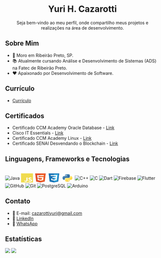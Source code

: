 <h1 align="center">Yuri H. Cazarotti</h1>

<p align="center">Seja bem-vindo ao meu perfil, onde compartilho meus projetos e realizações na área de desenvolvimento.</p>

## Sobre Mim
- 📍 Moro em Ribeirão Preto, SP.
- 📚 Atualmente cursando Análise e Desenvolvimento de Sistemas (ADS) na Fatec de Ribeirão Preto.
- ❤️ Apaixonado por Desenvolvimento de Software.

## Currículo
- [Currículo](https://drive.google.com/file/d/1ozyYsfYWo9dm-etINyMu1_eyCuUmYBZH/view?usp=sharing)

## Certificados
- Certificado CCM Academy Oracle Database - [Link](https://drive.google.com/file/d/1xWhpCVSaayKQDuTYUeVkKzTs5yZIS7wP/view?usp=sharing)
- Cisco IT Essentials - [Link](https://drive.google.com/file/d/1xjfsYspHdEOzo07rQbkjfE5c2Nbc4SA2/view?usp=sharing)
- Certificado CCM Academy Linux - [Link](https://drive.google.com/file/d/19YLJ52TSLm8bMjqfIdGVsFG8ktOXnXrb/view?usp=sharing)
- Certificado SENAI Desvendando o Blockchain - [Link](https://drive.google.com/file/d/1Be4XQeE5Jd7JxSsv3gkqRv8vKT0s_StP/view?usp=sharing)

## Linguagens, Frameworks e Tecnologias
<div style="display: inline_block"><br>
  <img align="center" alt="Java" height="30" width="40" src="https://skillicons.dev/icons?i=java">
  <img align="center" alt="JavaScript" height="30" width="40" src="https://raw.githubusercontent.com/devicons/devicon/master/icons/javascript/javascript-plain.svg">
  <img align="center" alt="HTML" height="30" width="40" src="https://raw.githubusercontent.com/devicons/devicon/master/icons/html5/html5-original.svg">
  <img align="center" alt="CSS" height="30" width="40" src="https://raw.githubusercontent.com/devicons/devicon/master/icons/css3/css3-original.svg">
  <img align="center" alt="Python" height="30" width="40" src="https://raw.githubusercontent.com/devicons/devicon/master/icons/python/python-original.svg">
  <img align="center" alt="C++" height="30" width="40" src="https://skillicons.dev/icons?i=cpp">
  <img align="center" alt="C" height="30" width="40" src="https://skillicons.dev/icons?i=c">
  <img align="center" alt="Dart" height="30" width="40" src="https://skillicons.dev/icons?i=dart">
  <img align="center" alt="Firebase" height="30" width="40" src="https://skillicons.dev/icons?i=firebase">
  <img align="center" alt="Flutter" height="30" width="40" src="https://skillicons.dev/icons?i=flutter">
  <img align="center" alt="GitHub" height="30" width="40" src="https://skillicons.dev/icons?i=github">
  <img align="center" alt="Git" height="30" width="40" src="https://skillicons.dev/icons?i=git">
  <img align="center" alt="PostgreSQL" height="30" width="40" src="https://skillicons.dev/icons?i=postgres">
  <img align="center" alt="Arduino" height="30" width="40" src="https://skillicons.dev/icons?i=arduino">
</div>

## Contato
- 📧 E-mail: cazarottiyuri@gmail.com
- 💼 [LinkedIn](https://www.linkedin.com/in/yuri-hasegawa-cazarotti/)
- 📱 [WhatsApp](https://api.whatsapp.com/send/?phone=5516988430626&text=Ol%C3%A1&type=phone_number&app_absent=0)

## Estatísticas
<div>
  <img height="180em" src="https://github-readme-stats.vercel.app/api?username=Yurihc001&theme=dracula&show_icons=true"/>
  <img height="180em" src="https://github-readme-stats.vercel.app/api/top-langs/?username=Yurihc001&layout=compact&langs_count=6&theme=dracula"/>
</div>
